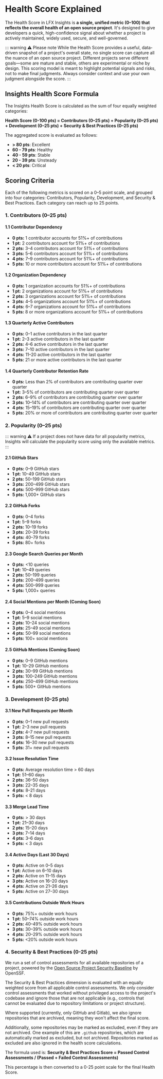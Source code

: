 # Health Score Explained

The Health Score in LFX Insights is **a single, unified metric (0–100) that reflects the overall health of an open source project**. It's designed to give developers a quick, high-confidence signal about whether a project is actively maintained, widely used, secure, and well-governed.

::: warning ⚠️ Please note
While the Health Score provides a useful, data-driven snapshot of a project's overall state, no single score can capture all the nuance of an open source project. Different projects serve different goals—some are mature and stable, others are experimental or niche by design. This scoring model is meant to highlight potential signals and risks, not to make final judgments. Always consider context and use your own judgment alongside the score.
:::

## Insights Health Score Formula

The Insights Health Score is calculated as the sum of four equally weighted categories:

**Health Score (0-100 pts) = Contributors (0–25 pts) + Popularity (0–25 pts) + Development (0–25 pts) + Security & Best Practices (0–25 pts)**

The aggregated score is evaluated as follows:

- **> 80 pts**: Excellent
- **60 - 79 pts**: Healthy
- **40 - 59 pts**: Stable
- **20 - 39 pts**: Unsteady
- **< 20 pts**: Critical

## Scoring Criteria

Each of the following metrics is scored on a 0–5 point scale, and grouped into four categories: Contributors, Popularity, Development, and Security & Best Practices. Each category can reach up to 25 points.

### 1. Contributors (0–25 pts)

#### 1.1 Contributor Dependency

- **0 pts:** 1 contributor accounts for 51%+ of contributions
- **1 pt:** 2 contributors account for 51%+ of contributions
- **2 pts:** 3–4 contributors account for 51%+ of contributions
- **3 pts:** 5–6 contributors account for 51%+ of contributions
- **4 pts:** 7–9 contributors account for 51%+ of contributions
- **5 pts:** 10 or more contributors account for 51%+ of contributions

#### 1.2 Organization Dependency

- **0 pts:** 1 organization accounts for 51%+ of contributions
- **1 pt:** 2 organizations account for 51%+ of contributions
- **2 pts:** 3 organizations account for 51%+ of contributions
- **3 pts:** 4–5 organizations account for 51%+ of contributions
- **4 pts:** 6–7 organizations account for 51%+ of contributions
- **5 pts:** 8 or more organizations account for 51%+ of contributions

#### 1.3 Quarterly Active Contributors

- **0 pts:** 0–1 active contributors in the last quarter
- **1 pt:** 2–3 active contributors in the last quarter
- **2 pts:** 4–6 active contributors in the last quarter
- **3 pts:** 7–10 active contributors in the last quarter
- **4 pts:** 11–20 active contributors in the last quarter
- **5 pts:** 21 or more active contributors in the last quarter

#### 1.4 Quarterly Contributor Retention Rate

- **0 pts:** Less than 2% of contributors are contributing quarter over quarter
- **1 pt:** 3–5% of contributors are contributing quarter over quarter
- **2 pts:** 6–9% of contributors are contributing quarter over quarter
- **3 pts:** 10–14% of contributors are contributing quarter over quarter
- **4 pts:** 15–19% of contributors are contributing quarter over quarter
- **5 pts:** 20% or more of contributors are contributing quarter over quarter

### 2. Popularity (0–25 pts)

::: warning ⚠️ If a project does not have data for all popularity metrics, Insights will calculate the popularity score using only the available metrics.
:::

#### 2.1 GitHub Stars

- **0 pts:** 0–9 GitHub stars
- **1 pt:** 10–49 GitHub stars
- **2 pts:** 50–199 GitHub stars
- **3 pts:** 200–499 GitHub stars
- **4 pts:** 500–999 GitHub stars
- **5 pts:** 1,000+ GitHub stars

#### 2.2 GitHub Forks

- **0 pts:** 0–4 forks
- **1 pt:** 5–9 forks
- **2 pts:** 10–19 forks
- **3 pts:** 20–39 forks
- **4 pts:** 40–79 forks
- **5 pts:** 80+ forks

#### 2.3 Google Search Queries per Month

- **0 pts:** <10 queries
- **1 pt:** 10–49 queries
- **2 pts:** 50–199 queries
- **3 pts:** 200–499 queries
- **4 pts:** 500–999 queries
- **5 pts:** 1,000+ queries

#### 2.4 Social Mentions per Month (Coming Soon)

- **0 pts:** 0–4 social mentions
- **1 pt:** 5–9 social mentions
- **2 pts:** 10–24 social mentions
- **3 pts:** 25–49 social mentions
- **4 pts:** 50–99 social mentions
- **5 pts:** 100+ social mentions

#### 2.5 GitHub Mentions (Coming Soon)

- **0 pts:** 0–9 GitHub mentions
- **1 pt:** 10–29 GitHub mentions
- **2 pts:** 30–99 GitHub mentions
- **3 pts:** 100–249 GitHub mentions
- **4 pts:** 250–499 GitHub mentions
- **5 pts:** 500+ GitHub mentions

### 3. Development (0-25 pts)

#### 3.1 New Pull Requests per Month

- **0 pts:** 0–1 new pull requests
- **1 pt:** 2–3 new pull requests
- **2 pts:** 4–7 new pull requests
- **3 pts:** 8–15 new pull requests
- **4 pts:** 16–30 new pull requests
- **5 pts:** 31+ new pull requests

#### 3.2 Issue Resolution Time

- **0 pts:** Average resolution time > 60 days
- **1 pt:** 51–60 days
- **2 pts:** 36–50 days
- **3 pts:** 22–35 days
- **4 pts:** 8–21 days
- **5 pts:** < 8 days

#### 3.3 Merge Lead Time

- **0 pts:** > 30 days
- **1 pt:** 21–30 days
- **2 pts:** 15–20 days
- **3 pts:** 7–14 days
- **4 pts:** 3–6 days
- **5 pts:** < 3 days

#### 3.4 Active Days (Last 30 Days)

- **0 pts:** Active on 0–5 days
- **1 pt:** Active on 6–10 days
- **2 pts:** Active on 11–15 days
- **3 pts:** Active on 16–20 days
- **4 pts:** Active on 21–26 days
- **5 pts:** Active on 27–30 days

#### 3.5 Contributions Outside Work Hours

- **0 pts:** 75%+ outside work hours
- **1 pt:** 50–74% outside work hours
- **2 pts:** 40–49% outside work hours
- **3 pts:** 30–39% outside work hours
- **4 pts:** 20–29% outside work hours
- **5 pts:** <20% outside work hours

### 4. Security & Best Practices (0-25 pts)

We run a set of control assessments for all available repositories of a project, powered by the [Open Source Project Security Baseline](https://baseline.openssf.org) by OpenSSF.

The Security & Best Practices dimension is evaluated with an equally weighted score from all applicable control assessments. We only consider control assessments that worked without privileged access to the project's codebase and ignore those that are not applicable (e.g., controls that cannot be evaluated due to repository limitations or project structure).

Where supported (currently, only GitHub and Gitlab), we also ignore repositories that are archived, meaning they won't affect the final score.

Additionally, some repositories may be marked as excluded, even if they are not archived. One example of this are `.github` repositories, which are automatically marked as excluded, but not archived. Repositories marked as excluded are also ignored in the health score calculations.

The formula used is:
**Security & Best Practices Score = Passed Control Assessments / (Passed + Failed Control Assessments)**

This percentage is then converted to a 0-25 point scale for the final Health Score.
